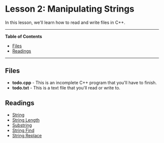 # Lesson 2: Manipulating Strings

In this lesson, we'll learn how to read and write files in C++.

---

**Table of Contents**

* [Files](#files)
* [Readings](#readings)

---

## Files

* **todo.cpp** - This is an incomplete C++ program that you'll have to finish.
* **todo.txt** - This is a text file that you'll read or write to.

## Readings

* [String](http://www.cplusplus.com/reference/string/string/)
* [String Length](http://www.cplusplus.com/reference/string/string/length/)
* [Substring](http://www.cplusplus.com/reference/string/string/substr/)
* [String Find](http://www.cplusplus.com/reference/string/string/find/)
* [String Replace](http://www.cplusplus.com/reference/string/string/replace/)
